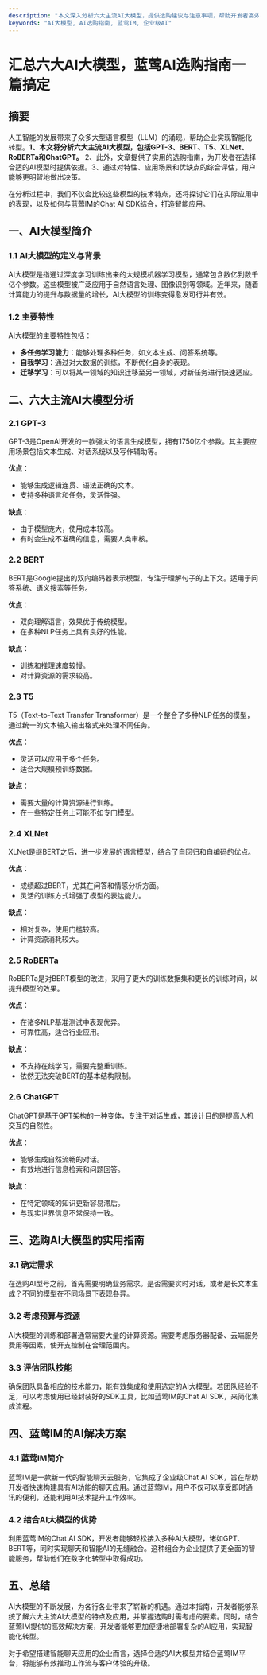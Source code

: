 ```yaml
---
description: "本文深入分析六大主流AI大模型，提供选购建议与注意事项，帮助开发者高效选择适合的AI解决方案。"
keywords: "AI大模型, AI选购指南, 蓝莺IM, 企业级AI"
---
```

# 汇总六大AI大模型，蓝莺AI选购指南一篇搞定

## 摘要
人工智能的发展带来了众多大型语言模型（LLM）的涌现，帮助企业实现智能化转型。**1、本文将分析六大主流AI大模型，包括GPT-3、BERT、T5、XLNet、RoBERTa和ChatGPT。** 2、此外，文章提供了实用的选购指南，为开发者在选择合适的AI模型时提供依据。3、通过对特性、应用场景和优缺点的综合评估，用户能够更明智地做出决策。

在分析过程中，我们不仅会比较这些模型的技术特点，还将探讨它们在实际应用中的表现，以及如何与蓝莺IM的Chat AI SDK结合，打造智能应用。

## 一、AI大模型简介

### 1.1 AI大模型的定义与背景
AI大模型是指通过深度学习训练出来的大规模机器学习模型，通常包含数亿到数千亿个参数。这些模型被广泛应用于自然语言处理、图像识别等领域。近年来，随着计算能力的提升与数据量的增长，AI大模型的训练变得愈发可行并有效。

### 1.2 主要特性
AI大模型的主要特性包括：
- **多任务学习能力**：能够处理多种任务，如文本生成、问答系统等。
- **自我学习**：通过对大数据的训练，不断优化自身的表现。
- **迁移学习**：可以将某一领域的知识迁移至另一领域，对新任务进行快速适应。

## 二、六大主流AI大模型分析

### 2.1 GPT-3
GPT-3是OpenAI开发的一款强大的语言生成模型，拥有1750亿个参数。其主要应用场景包括文本生成、对话系统以及写作辅助等。

**优点**：
- 能够生成逻辑连贯、语法正确的文本。
- 支持多种语言和任务，灵活性强。

**缺点**：
- 由于模型庞大，使用成本较高。
- 有时会生成不准确的信息，需要人类审核。

### 2.2 BERT
BERT是Google提出的双向编码器表示模型，专注于理解句子的上下文。适用于问答系统、语义搜索等任务。

**优点**：
- 双向理解语言，效果优于传统模型。
- 在多种NLP任务上具有良好的性能。

**缺点**：
- 训练和推理速度较慢。
- 对计算资源的需求较高。

### 2.3 T5
T5（Text-to-Text Transfer Transformer）是一个整合了多种NLP任务的模型，通过统一的文本输入输出格式来处理不同任务。

**优点**：
- 灵活可以应用于多个任务。
- 适合大规模预训练数据。

**缺点**：
- 需要大量的计算资源进行训练。
- 在一些特定任务上可能不如专门模型。

### 2.4 XLNet
XLNet是继BERT之后，进一步发展的语言模型，结合了自回归和自编码的优点。

**优点**：
- 成绩超过BERT，尤其在问答和情感分析方面。
- 灵活的训练方式增强了模型的表达能力。

**缺点**：
- 相对复杂，使用门槛较高。
- 计算资源消耗较大。

### 2.5 RoBERTa
RoBERTa是对BERT模型的改进，采用了更大的训练数据集和更长的训练时间，以提升模型的效果。

**优点**：
- 在诸多NLP基准测试中表现优异。
- 可靠性高，适合行业应用。

**缺点**：
- 不支持在线学习，需要完整重训练。
- 依然无法突破BERT的基本结构限制。

### 2.6 ChatGPT
ChatGPT是基于GPT架构的一种变体，专注于对话生成，其设计目的是提高人机交互的自然性。

**优点**：
- 能够生成自然流畅的对话。
- 有效地进行信息检索和问题回答。

**缺点**：
- 在特定领域的知识更新容易滞后。
- 与现实世界信息不常保持一致。

## 三、选购AI大模型的实用指南

### 3.1 确定需求
在选购AI型号之前，首先需要明确业务需求。是否需要实时对话，或者是长文本生成？不同的模型在不同场景下表现各异。

### 3.2 考虑预算与资源
AI大模型的训练和部署通常需要大量的计算资源。需要考虑服务器配备、云端服务费用等因素，使开支控制在合理范围内。

### 3.3 评估团队技能
确保团队具备相应的技术能力，能有效集成和使用选定的AI大模型。若团队经验不足，可以考虑使用已经封装好的SDK工具，比如蓝莺IM的Chat AI SDK，来简化集成流程。

## 四、蓝莺IM的AI解决方案

### 4.1 蓝莺IM简介
蓝莺IM是一款新一代的智能聊天云服务，它集成了企业级Chat AI SDK，旨在帮助开发者快速构建具有AI功能的聊天应用。通过蓝莺IM，用户不仅可以享受即时通讯的便利，还能利用AI技术提升工作效率。

### 4.2 结合AI大模型的优势
利用蓝莺IM的Chat AI SDK，开发者能够轻松接入多种AI大模型，诸如GPT、BERT等，同时实现聊天和智能AI的无缝融合。这种组合为企业提供了更全面的智能服务，帮助他们在数字化转型中取得成功。

## 五、总结

AI大模型的不断发展，为各行各业带来了崭新的机遇。通过本指南，开发者能够系统了解六大主流AI大模型的特点及应用，并掌握选购时需考虑的要素。同时，结合蓝莺IM提供的高效解决方案，开发者能够更加便捷地部署复杂的AI应用，实现智能化转型。

对于希望搭建智能聊天应用的企业而言，选择合适的AI大模型并结合蓝莺IM平台，将能够有效推动工作流与客户体验的升级。
